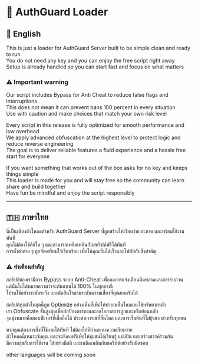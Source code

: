 # 🚀 AuthGuard Loader

## 🏴󠁧󠁢󠁥󠁮󠁧󠁿 English

This is just a loader for AuthGuard Server built to be simple clean and ready to run  
You do not need any key and you can enjoy the free script right away  
Setup is already handled so you can start fast and focus on what matters  

### ⚠️ Important warning  
Our script includes Bypass for Anti Cheat to reduce false flags and interruptions  
This does not mean it can prevent bans 100 percent in every situation  
Use with caution and make choices that match your own risk level  

Every script in this release is fully optimized for smooth performance and low overhead  
We apply advanced obfuscation at the highest level to protect logic and reduce reverse engineering  
The goal is to deliver reliable features a fluid experience and a hassle free start for everyone  

If you want something that works out of the box asks for no key and keeps things simple  
This loader is made for you and will stay free so the community can learn share and build together  
Have fun be mindful and enjoy the script responsibly  

---

## 🇹🇭 ภาษาไทย

นี่เป็นเพียงตัวโหลดสำหรับ AuthGuard Server ที่ถูกสร้างให้เรียบง่าย สะอาด และพร้อมใช้งานทันที  
คุณไม่ต้องใช้คีย์ใด ๆ และสามารถเพลิดเพลินกับสคริปต์ฟรีได้ทันที  
การตั้งค่าต่าง ๆ ถูกจัดเตรียมไว้เรียบร้อย เพื่อให้คุณเริ่มได้เร็วและโฟกัสกับสิ่งสำคัญ  

### ⚠️ คำเตือนสำคัญ  
สคริปต์ของเรามีการ Bypass ระบบ Anti-Cheat เพื่อลดการแจ้งเตือนผิดพลาดและการรบกวน  
แต่นั่นไม่ได้หมายความว่าจะกันแบนได้ 100% ในทุกกรณี  
โปรดใช้อย่างระมัดระวัง และตัดสินใจตามระดับความเสี่ยงที่คุณยอมรับได้  

สคริปต์ทุกตัวในชุดนี้ถูก Optimize อย่างเต็มที่เพื่อให้ทำงานลื่นไหลและใช้ทรัพยากรต่ำ  
เรา Obfuscate ขั้นสูงสุดเพื่อปกป้องตรรกะและลดโอกาสการถูกแกะหรือย้อนกลับ  
จุดมุ่งหมายคือมอบฟีเจอร์ที่เชื่อถือได้ ประสบการณ์ที่ลื่นไหล และการเริ่มต้นที่ไม่ยุ่งยากสำหรับทุกคน  

หากคุณต้องการสิ่งที่ใช้งานได้ทันที ไม่ต้องใส่คีย์ และคงความเรียบง่าย  
ตัวโหลดนี้เหมาะกับคุณ และจะยังคงฟรีเพื่อให้ชุมชนได้เรียนรู้ แบ่งปัน และสร้างสรรค์ร่วมกัน  
มีความสุขกับการใช้งาน ใช้อย่างมีสติ และเพลิดเพลินกับสคริปต์อย่างรับผิดชอบ


other languages will be coming soon
